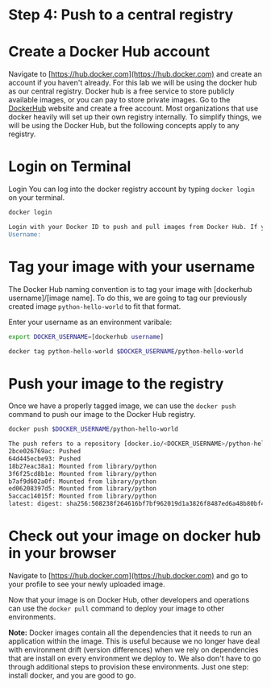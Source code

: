 # Step 4: Push to a central registry

# Create a Docker Hub account

Navigate to [https://hub.docker.com](https://hub.docker.com) and create an account if you haven't already.  For this lab we will be using the docker hub as our central registry. Docker hub is a free service to store publicly available images, or you can pay to store private images. Go to the [DockerHub](https://hub.docker.com) website and create a free account.  Most organizations that use docker heavily will set up their own registry internally. To simplify things, we will be using the Docker Hub, but the following concepts apply to any registry. 

# Login on Terminal

Login  You can log into the docker registry account by typing `docker login` on your terminal.

```bash
docker login
```

```bash
Login with your Docker ID to push and pull images from Docker Hub. If you don't have a Docker ID, head over to https://hub.docker.com to create one.
Username:
```

# Tag your image with your username

The Docker Hub naming convention is to tag your image with \[dockerhub username\]/\[image name\]. To do this, we are going to tag our previously created image `python-hello-world` to fit that format.

Enter your username as an environment varibale: 

```bash
export DOCKER_USERNAME=[dockerhub username]
```

```bash
docker tag python-hello-world $DOCKER_USERNAME/python-hello-world
```

# Push your image to the registry

Once we have a properly tagged image, we can use the `docker push` command to push our image to the Docker Hub registry.

```bash
docker push $DOCKER_USERNAME/python-hello-world
```

```bash
The push refers to a repository [docker.io/<DOCKER_USERNAME>/python-hello-world]
2bce026769ac: Pushed 
64d445ecbe93: Pushed 
18b27eac38a1: Mounted from library/python 
3f6f25cd8b1e: Mounted from library/python 
b7af9d602a0f: Mounted from library/python 
ed06208397d5: Mounted from library/python 
5accac14015f: Mounted from library/python 
latest: digest: sha256:508238f264616bf7bf962019d1a3826f8487ed6a48b80bf41fd3996c7175fd0f size: 1786
```

# Check out your image on docker hub in your browser

Navigate to [https://hub.docker.com](https://hub.docker.com) and go to your profile to see your newly uploaded image.

Now that your image is on Docker Hub, other developers and operations can use the `docker pull` command to deploy your image to other environments.

**Note:** Docker images contain all the dependencies that it needs to run an application within the image. This is useful because we no longer have deal with environment drift \(version differences\) when we rely on dependencies that are install on every environment we deploy to. We also don't have to go through additional steps to provision these environments. Just one step: install docker, and you are good to go.

